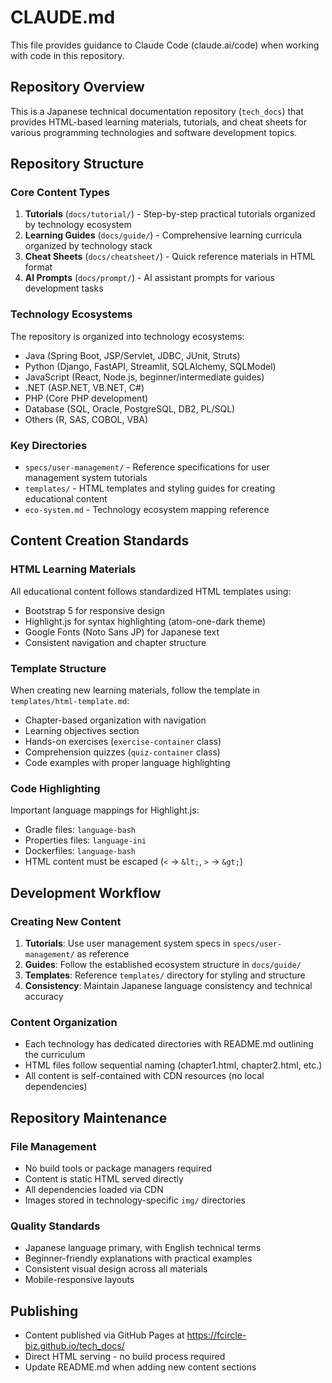 # CLAUDE.md

This file provides guidance to Claude Code (claude.ai/code) when working with code in this repository.

## Repository Overview

This is a Japanese technical documentation repository (`tech_docs`) that provides HTML-based learning materials, tutorials, and cheat sheets for various programming technologies and software development topics.

## Repository Structure

### Core Content Types

1. **Tutorials** (`docs/tutorial/`) - Step-by-step practical tutorials organized by technology ecosystem
2. **Learning Guides** (`docs/guide/`) - Comprehensive learning curricula organized by technology stack
3. **Cheat Sheets** (`docs/cheatsheet/`) - Quick reference materials in HTML format
4. **AI Prompts** (`docs/prompt/`) - AI assistant prompts for various development tasks

### Technology Ecosystems

The repository is organized into technology ecosystems:
- Java (Spring Boot, JSP/Servlet, JDBC, JUnit, Struts)
- Python (Django, FastAPI, Streamlit, SQLAlchemy, SQLModel)
- JavaScript (React, Node.js, beginner/intermediate guides)
- .NET (ASP.NET, VB.NET, C#)
- PHP (Core PHP development)
- Database (SQL, Oracle, PostgreSQL, DB2, PL/SQL)
- Others (R, SAS, COBOL, VBA)

### Key Directories

- `specs/user-management/` - Reference specifications for user management system tutorials
- `templates/` - HTML templates and styling guides for creating educational content
- `eco-system.md` - Technology ecosystem mapping reference

## Content Creation Standards

### HTML Learning Materials

All educational content follows standardized HTML templates using:
- Bootstrap 5 for responsive design
- Highlight.js for syntax highlighting (atom-one-dark theme)
- Google Fonts (Noto Sans JP) for Japanese text
- Consistent navigation and chapter structure

### Template Structure

When creating new learning materials, follow the template in `templates/html-template.md`:
- Chapter-based organization with navigation
- Learning objectives section
- Hands-on exercises (`exercise-container` class)
- Comprehension quizzes (`quiz-container` class)
- Code examples with proper language highlighting

### Code Highlighting

Important language mappings for Highlight.js:
- Gradle files: `language-bash`
- Properties files: `language-ini`
- Dockerfiles: `language-bash`
- HTML content must be escaped (`<` → `&lt;`, `>` → `&gt;`)

## Development Workflow

### Creating New Content

1. **Tutorials**: Use user management system specs in `specs/user-management/` as reference
2. **Guides**: Follow the established ecosystem structure in `docs/guide/`
3. **Templates**: Reference `templates/` directory for styling and structure
4. **Consistency**: Maintain Japanese language consistency and technical accuracy

### Content Organization

- Each technology has dedicated directories with README.md outlining the curriculum
- HTML files follow sequential naming (chapter1.html, chapter2.html, etc.)
- All content is self-contained with CDN resources (no local dependencies)

## Repository Maintenance

### File Management

- No build tools or package managers required
- Content is static HTML served directly
- All dependencies loaded via CDN
- Images stored in technology-specific `img/` directories

### Quality Standards

- Japanese language primary, with English technical terms
- Beginner-friendly explanations with practical examples
- Consistent visual design across all materials
- Mobile-responsive layouts

## Publishing

- Content published via GitHub Pages at https://fcircle-biz.github.io/tech_docs/
- Direct HTML serving - no build process required
- Update README.md when adding new content sections